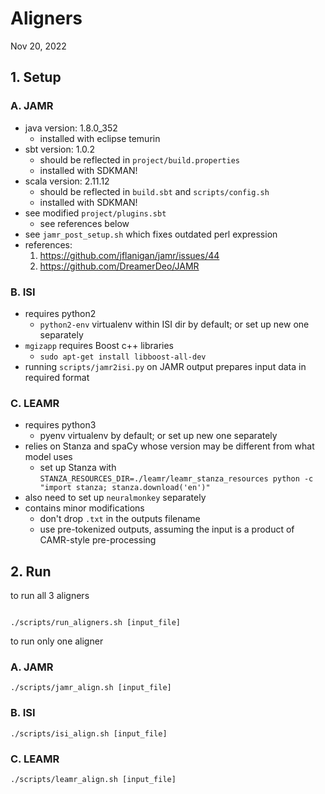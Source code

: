 # Aligners 
Nov 20, 2022

## 1. Setup

### A. JAMR
* java version: 1.8.0_352
  * installed with eclipse temurin
* sbt version: 1.0.2
  * should be reflected in `project/build.properties`
  * installed with SDKMAN!
* scala version: 2.11.12
  * should be reflected in `build.sbt` and `scripts/config.sh`
  * installed with SDKMAN!
* see modified `project/plugins.sbt`
  * see references below
* see `jamr_post_setup.sh` which fixes outdated perl expression
* references:
  1. https://github.com/jflanigan/jamr/issues/44
  2. https://github.com/DreamerDeo/JAMR

### B. ISI
* requires python2
  * `python2-env` virtualenv within ISI dir by default; or set up new one separately
* `mgizapp` requires Boost c++ libraries
  * `sudo apt-get install libboost-all-dev`
* running `scripts/jamr2isi.py` on JAMR output prepares input data in required format

### C. LEAMR
* requires python3
  * pyenv virtualenv by default; or set up new one separately
* relies on Stanza and spaCy whose version may be different from what model uses
  * set up Stanza with `STANZA_RESOURCES_DIR=./leamr/leamr_stanza_resources python -c "import stanza; stanza.download('en')"`
* also need to set up `neuralmonkey` separately
* contains minor modifications
  * don't drop `.txt` in the outputs filename
  * use pre-tokenized outputs, assuming the input is a product of CAMR-style pre-processing

## 2. Run
to run all 3 aligners
```shell

./scripts/run_aligners.sh [input_file]

```

to run only one aligner

### A. JAMR
```shell
./scripts/jamr_align.sh [input_file]
```
### B. ISI
```shell
./scripts/isi_align.sh [input_file]
```
### C. LEAMR
```shell
./scripts/leamr_align.sh [input_file]
```
